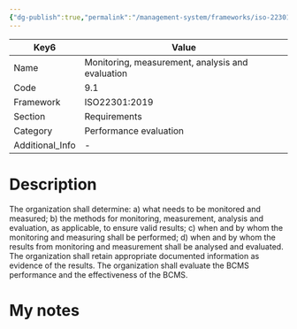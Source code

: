 ```yaml
---
{"dg-publish":true,"permalink":"/management-system/frameworks/iso-22301-2019/iso-22301-2019-9-1/","tags":["requirement"],"noteIcon":"1"}
---
```



<div><table class="dataview table-view-table"><thead class="table-view-thead"><tr class="table-view-tr-header"><th class="table-view-th"><span>Key</span><span class="dataview small-text">6</span></th><th class="table-view-th"><span>Value</span></th></tr></thead><tbody class="table-view-tbody"><tr><td><span>Name</span></td><td><span>Monitoring, measurement, analysis and evaluation</span></td></tr><tr><td><span>Code</span></td><td><span>9.1</span></td></tr><tr><td><span>Framework</span></td><td><span>ISO22301:2019</span></td></tr><tr><td><span>Section</span></td><td><span>Requirements</span></td></tr><tr><td><span>Category</span></td><td><span>Performance evaluation</span></td></tr><tr><td><span>Additional_Info</span></td><td><span>-</span></td></tr></tbody></table></div>

# Description

The organization shall determine: a) what needs to be monitored and measured; b) the methods for monitoring, measurement, analysis and evaluation, as applicable, to ensure valid results; c) when and by whom the monitoring and measuring shall be performed; d) when and by whom the results from monitoring and measurement shall be analysed and evaluated. The organization shall retain appropriate documented information as evidence of the results. The organization shall evaluate the BCMS performance and the effectiveness of the BCMS. 

# My notes
